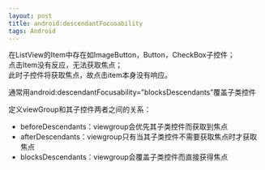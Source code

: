 ```yaml
---
layout: post
title: android:descendantFocusability
tags: Android
---
```


在ListView的Item中存在如ImageButton，Button，CheckBox子控件；<br/>
点击Item没有反应，无法获取焦点；<br/>
此时子控件将获取焦点，故点击item本身没有响应。<br/>

通常用android:descendantFocusability=”blocksDescendants”覆盖子类控件

定义viewGroup和其子控件两者之间的关系：

* beforeDescendants：viewgroup会优先其子类控件而获取到焦点
* afterDescendants：viewgroup只有当其子类控件不需要获取焦点时才获取焦点
* blocksDescendants：viewgroup会覆盖子类控件而直接获得焦点